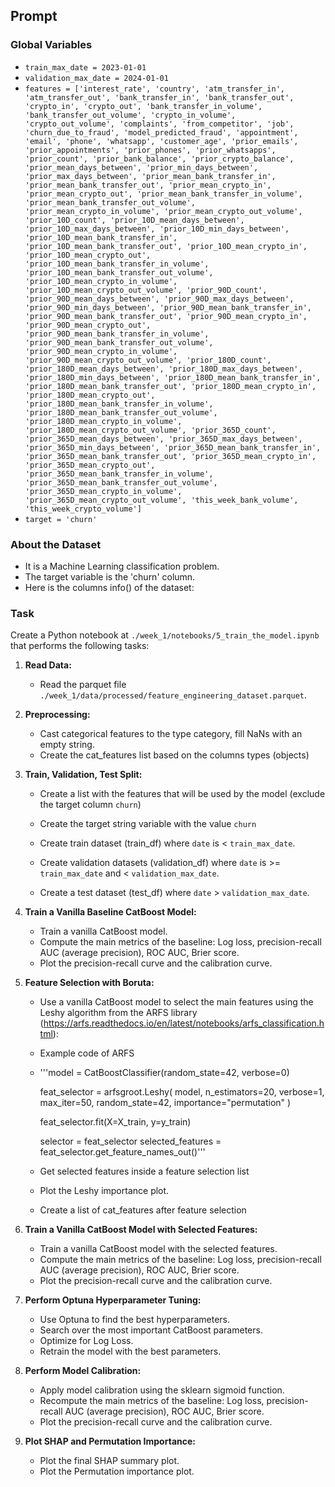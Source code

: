 ## Prompt

### Global Variables
- `train_max_date = 2023-01-01`
- `validation_max_date = 2024-01-01`
- `features = ['interest_rate', 'country', 'atm_transfer_in', 'atm_transfer_out', 'bank_transfer_in', 'bank_transfer_out', 'crypto_in', 'crypto_out', 'bank_transfer_in_volume', 'bank_transfer_out_volume', 'crypto_in_volume', 'crypto_out_volume', 'complaints', 'from_competitor', 'job', 'churn_due_to_fraud', 'model_predicted_fraud', 'appointment', 'email', 'phone', 'whatsapp', 'customer_age', 'prior_emails', 'prior_appointments', 'prior_phones', 'prior_whatsapps', 'prior_count', 'prior_bank_balance', 'prior_crypto_balance', 'prior_mean_days_between', 'prior_min_days_between', 'prior_max_days_between', 'prior_mean_bank_transfer_in', 'prior_mean_bank_transfer_out', 'prior_mean_crypto_in', 'prior_mean_crypto_out', 'prior_mean_bank_transfer_in_volume', 'prior_mean_bank_transfer_out_volume', 'prior_mean_crypto_in_volume', 'prior_mean_crypto_out_volume', 'prior_10D_count', 'prior_10D_mean_days_between', 'prior_10D_max_days_between', 'prior_10D_min_days_between', 'prior_10D_mean_bank_transfer_in', 'prior_10D_mean_bank_transfer_out', 'prior_10D_mean_crypto_in', 'prior_10D_mean_crypto_out', 'prior_10D_mean_bank_transfer_in_volume', 'prior_10D_mean_bank_transfer_out_volume', 'prior_10D_mean_crypto_in_volume', 'prior_10D_mean_crypto_out_volume', 'prior_90D_count', 'prior_90D_mean_days_between', 'prior_90D_max_days_between', 'prior_90D_min_days_between', 'prior_90D_mean_bank_transfer_in', 'prior_90D_mean_bank_transfer_out', 'prior_90D_mean_crypto_in', 'prior_90D_mean_crypto_out', 'prior_90D_mean_bank_transfer_in_volume', 'prior_90D_mean_bank_transfer_out_volume', 'prior_90D_mean_crypto_in_volume', 'prior_90D_mean_crypto_out_volume', 'prior_180D_count', 'prior_180D_mean_days_between', 'prior_180D_max_days_between', 'prior_180D_min_days_between', 'prior_180D_mean_bank_transfer_in', 'prior_180D_mean_bank_transfer_out', 'prior_180D_mean_crypto_in', 'prior_180D_mean_crypto_out', 'prior_180D_mean_bank_transfer_in_volume', 'prior_180D_mean_bank_transfer_out_volume', 'prior_180D_mean_crypto_in_volume', 'prior_180D_mean_crypto_out_volume', 'prior_365D_count', 'prior_365D_mean_days_between', 'prior_365D_max_days_between', 'prior_365D_min_days_between', 'prior_365D_mean_bank_transfer_in', 'prior_365D_mean_bank_transfer_out', 'prior_365D_mean_crypto_in', 'prior_365D_mean_crypto_out', 'prior_365D_mean_bank_transfer_in_volume', 'prior_365D_mean_bank_transfer_out_volume', 'prior_365D_mean_crypto_in_volume', 'prior_365D_mean_crypto_out_volume', 'this_week_bank_volume', 'this_week_crypto_volume']`
- `target = 'churn'`

### About the Dataset
* It is a Machine Learning classification problem.
* The target variable is the 'churn' column.
* Here is the columns info() of the dataset:

### Task
Create a Python notebook at `./week_1/notebooks/5_train_the_model.ipynb` that performs the following tasks:

1. **Read Data:**
    - Read the parquet file `./week_1/data/processed/feature_engineering_dataset.parquet`.

2. **Preprocessing:**
    - Cast categorical features to the type category, fill NaNs with an empty string.
    - Create the cat_features list based on the columns types (objects)

3. **Train, Validation, Test Split:** 
    - Create a list with the features that will be used by the model (exclude the target column `churn`)
    - Create the target string variable with the value `churn`
    
    - Create train dataset (train_df) where `date` is < `train_max_date`.
    - Create validation datasets (validation_df) where `date` is >= `train_max_date` and < `validation_max_date`.
    - Create a test dataset (test_df) where `date` > `validation_max_date`.

4. **Train a Vanilla Baseline CatBoost Model:**
    - Train a vanilla CatBoost model.
    - Compute the main metrics of the baseline: Log loss, precision-recall AUC (average precision), ROC AUC, Brier score.
    - Plot the precision-recall curve and the calibration curve.

5. **Feature Selection with Boruta:**
    - Use a vanilla CatBoost model to select the main features using the Leshy algorithm from the ARFS library (https://arfs.readthedocs.io/en/latest/notebooks/arfs_classification.html):
    - Example code of ARFS
     -  '''model = CatBoostClassifier(random_state=42, verbose=0)

        feat_selector = arfsgroot.Leshy(
            model, n_estimators=20, verbose=1, max_iter=50, random_state=42, importance="permutation"
        )          

        feat_selector.fit(X=X_train, y=y_train)

        selector = feat_selector
        selected_features = feat_selector.get_feature_names_out()'''
    - Get selected features inside a feature selection list
    - Plot the Leshy importance plot.
    - Create a list of cat_features after feature selection

6. **Train a Vanilla CatBoost Model with Selected Features:**
    - Train a vanilla CatBoost model with the selected features.
    - Compute the main metrics of the baseline: Log loss, precision-recall AUC (average precision), ROC AUC, Brier score.
    - Plot the precision-recall curve and the calibration curve.

7. **Perform Optuna Hyperparameter Tuning:**
    - Use Optuna to find the best hyperparameters.
    - Search over the most important CatBoost parameters.
    - Optimize for Log Loss.
    - Retrain the model with the best parameters.

8. **Perform Model Calibration:**
    - Apply model calibration using the sklearn sigmoid function.
    - Recompute the main metrics of the baseline: Log loss, precision-recall AUC (average precision), ROC AUC, Brier score.
    - Plot the precision-recall curve and the calibration curve.

9.  **Plot SHAP and Permutation Importance:**
    - Plot the final SHAP summary plot.
    - Plot the Permutation importance plot.
